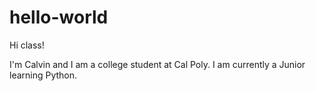# hello-world
Hi class!

I'm Calvin and I am a college student at Cal Poly.
I am currently a Junior learning Python. 
